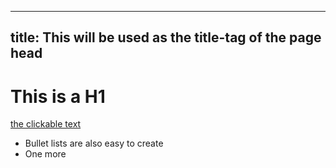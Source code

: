 -------------------------------------------------------------
title: This will be used as the title-tag of the page head
-------------------------------------------------------------
# This is a H1

[the clickable text](http://xlson.com/)

* Bullet lists are also easy to create
* One more
